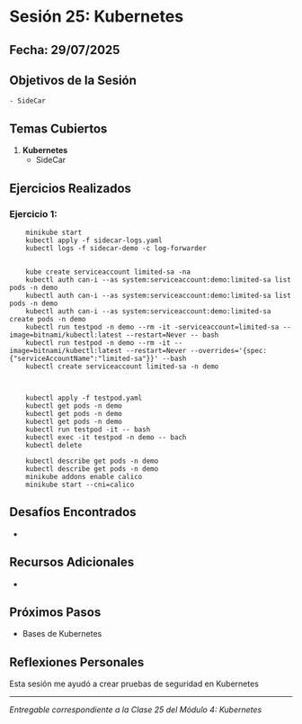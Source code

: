 # Sesión 25: Kubernetes

## Fecha: 29/07/2025

## Objetivos de la Sesión

	- SideCar

## Temas Cubiertos

1. **Kubernetes**
   - SideCar

## Ejercicios Realizados

### Ejercicio 1: 

```kubernetes
	minikube start
    kubectl apply -f sidecar-logs.yaml
    kubectl logs -f sidecar-demo -c log-forwarder


    kube create serviceaccount limited-sa -na
    kubectl auth can-i --as system:serviceaccount:demo:limited-sa list pods -n demo
    kubectl auth can-i --as system:serviceaccount:demo:limited-sa list pods -n demo
    kubectl auth can-i --as system:serviceaccount:demo:limited-sa create pods -n demo
    kubectl run testpod -n demo --rm -it -serviceaccount=limited-sa --image=bitnami/kubectl:latest --restart=Never -- bash
    kubectl run testpod -n demo --rm -it --image=bitnami/kubectl:latest --restart=Never --overrides='{spec:{"serviceAccountName":"limited-sa"}}' --bash
    kubectl create serviceaccount limited-sa -n demo



    kubectl apply -f testpod.yaml
    kubectl get pods -n demo
    kubectl get pods -n demo
    kubectl get pods -n demo
    kubectl run testpod -it -- bash
    kubectl exec -it testpod -n demo -- bach
    kubectl delete 

    kubectl describe get pods -n demo
    kubectl describe get pods -n demo
    minikube addons enable calico
    minikube start --cni=calico
```
## Desafíos Encontrados

- 

## Recursos Adicionales

- 

## Próximos Pasos

- Bases de Kubernetes

## Reflexiones Personales

Esta sesión me ayudó a crear pruebas de seguridad en Kubernetes

---

*Entregable correspondiente a la Clase 25 del Módulo 4: Kubernetes*